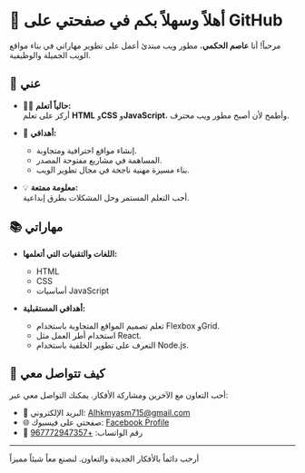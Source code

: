 
# 👋 أهلاً وسهلاً بكم في صفحتي على GitHub  

مرحباً! أنا **عاصم الحكمي**، مطور ويب مبتدئ أعمل على تطوير مهاراتي في بناء مواقع الويب الجميلة والوظيفية.  

## 🌟 عني  
- 🧑‍💻 **حالياً أتعلم:**  
  أركز على تعلم **HTML** و**CSS** و**JavaScript**، وأطمح لأن أصبح مطور ويب محترف.  

- 🎯 **أهدافي:**  
  - إنشاء مواقع احترافية ومتجاوبة.  
  - المساهمة في مشاريع مفتوحة المصدر.  
  - بناء مسيرة مهنية ناجحة في مجال تطوير الويب.  

- 💡 **معلومة ممتعة:**  
  أحب التعلم المستمر وحل المشكلات بطرق إبداعية.  

## 📚 مهاراتي  
- **اللغات والتقنيات التي أتعلمها:**  
  - HTML  
  - CSS  
  - أساسيات JavaScript  

- **أهدافي المستقبلية:**  
  - تعلم تصميم المواقع المتجاوبة باستخدام Flexbox وGrid.  
  - استخدام أطر العمل مثل React.  
  - التعرف على تطوير الخلفية باستخدام Node.js.  

## 🤝 كيف تتواصل معي  
أحب التعاون مع الآخرين ومشاركة الأفكار. يمكنك التواصل معي عبر:  
- 📧 البريد الإلكتروني: [Alhkmyasm715@gmail.com](mailto:Alhkmyasm715@gmail.com)  
- 🌐 صفحتي على فيسبوك: [Facebook Profile](https://www.facebook.com/profile.php?id=100013473130301)  
- 📱 رقم الواتساب: [+967772947357](https://wa.me/967772947357)  
---

أرحب دائماً بالأفكار الجديدة والتعاون. لنصنع معاً شيئاً مميزاً
<!---
asim-hkmy/asim-hkmy is a ✨ special ✨ repository because its `README.md` (this file) appears on your GitHub profile.
You can click the Preview link to take a look at your changes.
--->

